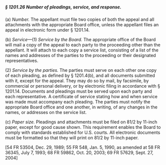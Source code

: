 ##### § 1201.26 Number of pleadings, service, and response. #####

(a) *Number.* The appellant must file two copies of both the appeal and all attachments with the appropriate Board office, unless the appellant files an appeal in electronic form under § 1201.14.

(b) *Service*—(1) *Service by the Board.* The appropriate office of the Board will mail a copy of the appeal to each party to the proceeding other than the appellant. It will attach to each copy a service list, consisting of a list of the names and addresses of the parties to the proceeding or their designated representatives.

(2) *Service by the parties.* The parties must serve on each other one copy of each pleading, as defined by § 1201.4(b), and all documents submitted with it, except for the appeal. They may do so by mail, by facsimile, by commercial or personal delivery, or by electronic filing in accordance with § 1201.14. Documents and pleadings must be served upon each party and each representative. A certificate of service stating how and when service was made must accompany each pleading. The parties must notify the appropriate Board office and one another, in writing, of any changes in the names, or addresses on the service list.

(c) *Paper size.* Pleadings and attachments must be filed on 81/2 by 11-inch paper, except for good cause shown. This requirement enables the Board to comply with standards established for U.S. courts. All electronic documents must be formatted so that they will print on 81/2 by 11-inch paper.

[54 FR 53504, Dec. 29, 1989; 55 FR 548, Jan. 5, 1990, as amended at 58 FR 36345, July 7, 1993; 68 FR 59862, Oct. 20, 2003; 69 FR 57629, Sept. 27, 2004]